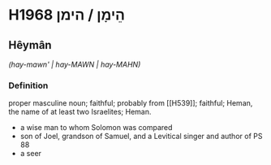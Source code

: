 # H1968 הֵימָן / הימן

## Hêymân

_(hay-mawn' | hay-MAWN | hay-MAHN)_

### Definition

proper masculine noun; faithful; probably from [[H539]]; faithful; Heman, the name of at least two Israelites; Heman.

- a wise man to whom Solomon was compared
- son of Joel, grandson of Samuel, and a Levitical singer and author of PS 88
- a seer
